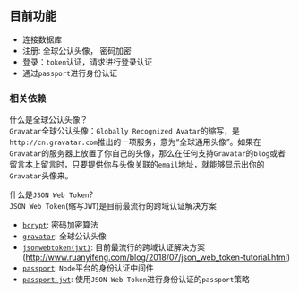 ## 目前功能
* 连接数据库
* 注册: 全球公认头像， 密码加密
* 登录：`token`认证，请求进行登录认证
* 通过`passport`进行身份认证


### 相关依赖

什么是全球公认头像？  
`Gravatar`全球公认头像：`Globally Recognized Avatar`的缩写，是`http://cn.gravatar.com`推出的一项服务，意为“全球通用头像”。如果在`Gravatar`的服务器上放置了你自己的头像，那么在任何支持`Gravatar`的`blog`或者留言本上留言时，只要提供你与头像关联的`email`地址，就能够显示出你的`Gravatar`头像来。

什么是`JSON Web Token`?  
`JSON Web Token`(缩写`JWT`)是目前最流行的跨域认证解决方案

* [`bcrypt`](https://github.com/kelektiv/node.bcrypt.js#readme): 密码加密算法
* [`gravatar`](https://github.com/emerleite/node-gravatar): 全球公认头像
* [`jsonwebtoken(jwt)`](https://github.com/auth0/node-jsonwebtoken): 目前最流行的跨域认证解决方案(http://www.ruanyifeng.com/blog/2018/07/json_web_token-tutorial.html)
* [`passport`](https://github.com/jaredhanson/passport): `Node`平台的身份认证中间件
* [`passport-jwt`](https://github.com/themikenicholson/passport-jwt): 使用`JSON Web Token`进行身份认证的`passport`策略
